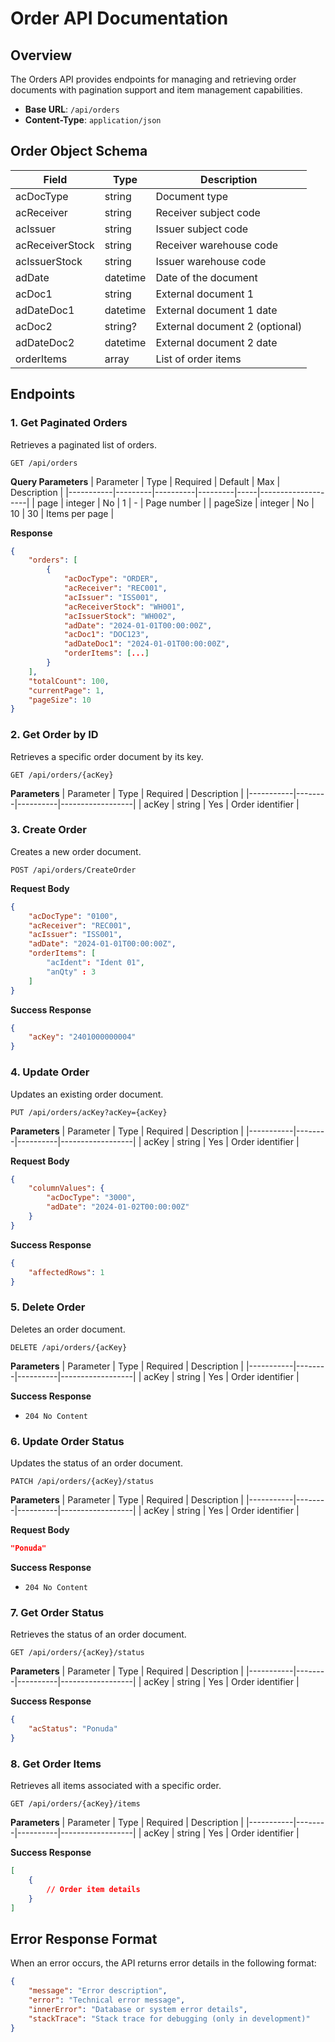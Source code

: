 # Order API Documentation

## Overview
The Orders API provides endpoints for managing and retrieving order documents with pagination support and item management capabilities.

- **Base URL**: `/api/orders`
- **Content-Type**: `application/json`

## Order Object Schema
| Field          | Type     | Description                    |
|----------------|----------|--------------------------------|
| acDocType      | string   | Document type                  |
| acReceiver     | string   | Receiver subject code          |
| acIssuer       | string   | Issuer subject code            |
| acReceiverStock| string   | Receiver warehouse code        |
| acIssuerStock  | string   | Issuer warehouse code          |
| adDate         | datetime | Date of the document           |
| acDoc1         | string   | External document 1            |
| adDateDoc1     | datetime | External document 1 date       |
| acDoc2         | string?  | External document 2 (optional) |
| adDateDoc2     | datetime | External document 2 date       |
| orderItems     | array    | List of order items            |

## Endpoints

### 1. Get Paginated Orders
Retrieves a paginated list of orders.

```http
GET /api/orders
```

**Query Parameters**
| Parameter | Type    | Required | Default | Max | Description        |
|-----------|---------|----------|---------|-----|--------------------|
| page      | integer | No       | 1       | -   | Page number        |
| pageSize  | integer | No       | 10      | 30  | Items per page     |

**Response**
```json
{
    "orders": [
        {
            "acDocType": "ORDER",
            "acReceiver": "REC001",
            "acIssuer": "ISS001",
            "acReceiverStock": "WH001",
            "acIssuerStock": "WH002",
            "adDate": "2024-01-01T00:00:00Z",
            "acDoc1": "DOC123",
            "adDateDoc1": "2024-01-01T00:00:00Z",
            "orderItems": [...]
        }
    ],
    "totalCount": 100,
    "currentPage": 1,
    "pageSize": 10
}
```

### 2. Get Order by ID
Retrieves a specific order document by its key.

```http
GET /api/orders/{acKey}
```

**Parameters**
| Parameter | Type   | Required | Description      |
|-----------|--------|----------|------------------|
| acKey     | string | Yes      | Order identifier |


### 3. Create Order
Creates a new order document.

```http
POST /api/orders/CreateOrder
```

**Request Body**
```json
{
    "acDocType": "0100",
    "acReceiver": "REC001",
    "acIssuer": "ISS001",
    "adDate": "2024-01-01T00:00:00Z",
    "orderItems": [
        "acIdent": "Ident 01",
        "anQty" : 3
    ]
}
```

**Success Response**
```json
{
    "acKey": "2401000000004"
}
```


### 4. Update Order
Updates an existing order document.

```http
PUT /api/orders/acKey?acKey={acKey}
```

**Parameters**
| Parameter | Type   | Required | Description      |
|-----------|--------|----------|------------------|
| acKey     | string | Yes      | Order identifier |

**Request Body**
```json
{
    "columnValues": {
        "acDocType": "3000",
        "adDate": "2024-01-02T00:00:00Z"
    }
}
```

**Success Response**
```json
{
    "affectedRows": 1
}
```


### 5. Delete Order
Deletes an order document.

```http
DELETE /api/orders/{acKey}
```

**Parameters**
| Parameter | Type   | Required | Description      |
|-----------|--------|----------|------------------|
| acKey     | string | Yes      | Order identifier |

**Success Response**
- `204 No Content`


### 6. Update Order Status
Updates the status of an order document.

```http
PATCH /api/orders/{acKey}/status
```

**Parameters**
| Parameter | Type   | Required | Description      |
|-----------|--------|----------|------------------|
| acKey     | string | Yes      | Order identifier |

**Request Body**
```json
"Ponuda"
```

**Success Response**
- `204 No Content`


### 7. Get Order Status
Retrieves the status of an order document.

```http
GET /api/orders/{acKey}/status
```

**Parameters**
| Parameter | Type   | Required | Description      |
|-----------|--------|----------|------------------|
| acKey     | string | Yes      | Order identifier |

**Success Response**
```json
{
    "acStatus": "Ponuda"
}
```

### 8. Get Order Items
Retrieves all items associated with a specific order.

```http
GET /api/orders/{acKey}/items
```

**Parameters**
| Parameter | Type   | Required | Description      |
|-----------|--------|----------|------------------|
| acKey     | string | Yes      | Order identifier |

**Success Response**
```json
[
    {
        // Order item details
    }
]
```

## Error Response Format
When an error occurs, the API returns error details in the following format:

```json
{
    "message": "Error description",
    "error": "Technical error message",
    "innerError": "Database or system error details",
    "stackTrace": "Stack trace for debugging (only in development)"
}
```